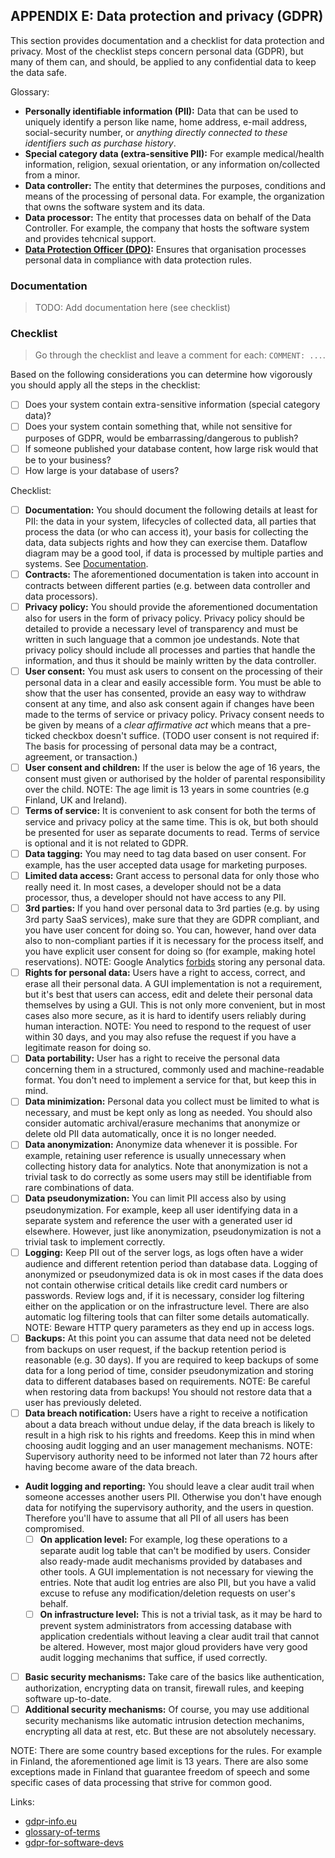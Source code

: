 ## APPENDIX E: Data protection and privacy (GDPR)

This section provides documentation and a checklist for data protection and privacy. Most of the checklist steps concern personal data (GDPR), but many of them can, and should, be applied to any confidential data to keep the data safe.

Glossary:

* **Personally identifiable information (PII):** Data that can be used to uniquely identify a person like name, home address, e-mail address, social-security number, or *anything directly connected to these identifiers such as purchase history*.
* **Special category data (extra-sensitive PII):** For example medical/health information, religion, sexual orientation, or any information on/collected from a minor.
* **Data controller:** The entity that determines the purposes, conditions and means of the processing of personal data. For example, the organization that owns the software system and its data.
* **Data processor:** The entity that processes data on behalf of the Data Controller. For example, the company that hosts the software system and provides tehcnical support.
* **[Data Protection Officer (DPO)](https://eugdprcompliant.com/what-is-a-data-protection-officer/):** Ensures that organisation processes personal data in compliance with data protection rules.

### Documentation

> TODO: Add documentation here (see checklist)

### Checklist

> Go through the checklist and leave a comment for each: `COMMENT: ...`.

Based on the following considerations you can determine how vigorously you should apply all the steps in the checklist:

* [ ] Does your system contain extra-sensitive information (special category data)?
* [ ] Does your system contain something that, while not sensitive for purposes of GDPR, would be embarrassing/dangerous to publish?
* [ ] If someone published your database content, how large risk would that be to your business?
* [ ] How large is your database of users?

Checklist:

* [ ] **Documentation:** You should document the following details at least for PII: the data in your system, lifecycles of collected data, all parties that process the data (or who can access it), your basis for collecting the data, data subjects rights and how they can exercise them. Dataflow diagram may be a good tool, if data is processed by multiple parties and systems. See [Documentation](#documentation).
* [ ] **Contracts:** The aforementioned documentation is taken into account in contracts between different parties (e.g. between data controller and data processors).
* [ ] **Privacy policy:** You should provide the aforementioned documentation also for users in the form of privacy policy. Privacy policy should be detailed to provide a necessary level of transparency and must be written in such language that a common joe undestands. Note that privacy policy should include all processes and parties that handle the information, and thus it should be mainly written by the data controller.
* [ ] **User consent:** You must ask users to consent on the processing of their personal data in a clear and easily accessible form. You must be able to show that the user has consented, provide an easy way to withdraw consent at any time, and also ask consent again if changes have been made to the terms of service or privacy policy. Privacy consent needs to be given by means of a *clear affirmative act* which means that a pre-ticked checkbox doesn't suffice.  (TODO user consent is not required if: The basis for processing of personal data may be a contract, agreement, or transaction.)
* [ ] **User consent and children:** If the user is below the age of 16 years, the consent must given or authorised by the holder of parental responsibility over the child. NOTE: The age limit is 13 years in some countries (e.g Finland, UK and Ireland).
* [ ] **Terms of service:** It is convenient to ask consent for both the terms of service and privacy policy at the same time. This is ok, but both should be presented for user as separate documents to read. Terms of service is optional and it is not related to GDPR.
* [ ] **Data tagging:** You may need to tag data based on user consent. For example, has the user accepted data usage for marketing purposes.
* [ ] **Limited data access:** Grant access to personal data for only those who really need it. In most cases, a developer should not be a data processor, thus, a developer should not have access to any PII.
* [ ] **3rd parties:** If you hand over personal data to 3rd parties (e.g. by using 3rd party SaaS services), make sure that they are GDPR compliant, and you have user concent for doing so. You can, however, hand over data also to non-compliant parties if it is necessary for the process itself, and you have explicit user consent for doing so (for example, making hotel reservations). NOTE: Google Analytics [forbids](https://support.google.com/analytics/answer/6366371?hl=en) storing any personal data.
* [ ] **Rights for personal data:** Users have a right to access, correct, and erase all their personal data. A GUI implementation is not a requirement, but it's best that users can access, edit and delete their personal data themselves by using a GUI. This is not only more convenient, but in most cases also more secure, as it is hard to identify users reliably during human interaction. NOTE: You need to respond to the request of user within 30 days, and you may also refuse the request if you have a legitimate reason for doing so.
* [ ] **Data portability:** User has a right to receive the personal data concerning them in a structured, commonly used and machine-readable format. You don't need to implement a service for that, but keep this in mind.
* [ ] **Data minimization:** Personal data you collect must be limited to what is necessary, and must be kept only as long as needed. You should also consider automatic archival/erasure mechanims that anonymize or delete old PII data automatically, once it is no longer needed.
* [ ] **Data anonymization:** Anonymize data whenever it is possible. For example, retaining user reference is usually unnecessary when collecting history data for analytics. Note that anonymization is not a trivial task to do correctly as some users may still be identifiable from rare combinations of data.
* [ ] **Data pseudonymization:** You can limit PII access also by using pseudonymization. For example, keep all user identifying data in a separate system and reference the user with a generated user id elsewhere. However, just like anonymization, pseudonymization is not a trivial task to implement correctly.
* [ ] **Logging:** Keep PII out of the server logs, as logs often have a wider audience and different retention period than database data. Logging of anonymized or pseudonymized data is ok in most cases if the data does not contain otherwise critical details like credit card numbers or passwords. Review logs and, if it is necessary, consider log filtering either on the application or on the infrastructure level. There are also automatic log filtering tools that can filter some details automatically. NOTE: Beware HTTP query parameters as they end up in access logs.
* [ ] **Backups:** At this point you can assume that data need not be deleted from backups on user request, if the backup retention period is reasonable (e.g. 30 days). If you are required to keep backups of some data for a long period of time, consider pseudonymization and storing data to different databases based on requirements. NOTE: Be careful when restoring data from backups! You should not restore data that a user has previously deleted.
* [ ] **Data breach notification:** Users have a right to receive a notification about a data breach without undue delay, if the data breach is likely to result in a high risk to his rights and freedoms. Keep this in mind when choosing audit logging and an user management mechanisms. NOTE: Supervisory authority need to be informed not later than 72 hours after having become aware of the data breach.
* **Audit logging and reporting:** You should leave a clear audit trail when someone accesses another users PII. Otherwise you don't have enough data for notifying the supervisory authority, and the users in question. Therefore you'll have to assume that all PII of all users has been compromised.
  * [ ] **On application level:** For example, log these operations to a separate audit log table that can't be modified by users. Consider also ready-made audit mechanisms provided by databases and other tools. A GUI implementation is not necessary for viewing the entries. Note that audit log entries are also PII, but you have a valid excuse to refuse any modification/deletion requests on user's behalf.
  * [ ] **On infrastructure level:** This is not a trivial task, as it may be hard to prevent system administrators from accessing database with application credentials without leaving a clear audit trail that cannot be altered. However, most major gloud providers have very good audit logging mechanims that suffice, if used correctly.
* [ ] **Basic security mechanisms:** Take care of the basics like authentication, authorization, encrypting data on transit, firewall rules, and keeping software up-to-date.
* [ ] **Additional security mechanisms:** Of course, you may use additional security mechanisms like automatic intrusion detection mechanims, encrypting all data at rest, etc. But these are not absolutely necessary.

NOTE: There are some country based exceptions for the rules. For example in Finland, the aforementioned age limit is 13 years. There are also some exceptions made in Finland that guarantee freedom of speech and some specific cases of data processing that strive for common good.

Links:

* [gdpr-info.eu](https://gdpr-info.eu/)
* [glossary-of-terms](https://www.eugdpr.org/glossary-of-terms.html)
* [gdpr-for-software-devs](https://www.infoq.com/articles/gdpr-for-software-devs)

